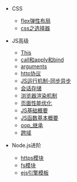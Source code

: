 - CSS

  - [flex弹性布局](Css/flex弹性布局.md)
  - [css之选择器](Css/css之选择器.md)

- JS高级

  - [This](JsCode/this.md)
  - [call和apply和bind](JsCode/call和apply和bind.md)
  - [arguments](JsCode/arguments.md)
  - [http协议](JsCode/http协议.md)
  - [JS运行机制-同步异步](JsCode/js运行机制-同步异步.md)
  - [会话存储](JsCode/会话存储.md)
  - [浏览器渲染机制](JsCode/浏览器渲染机制.md)
  - [页面性能优化](JsCode/页面性能优化.md)
  - [JS基础概要](JsCode/JS基础概要.md)
  - [JS函数基本概要](JsCode/JS函数基本概要.md)
  - [oop_继承](JsCode/oop_继承.md)
  - [跨域](JsCode/跨域.md)
 


- Node.js进阶

  - [https模块](NodeJS/https模块.md)
  - [fs模块](NodeJS/fs模块.md)
  - [ejs引擎模板](NodeJS/ejs引擎模板.md)





